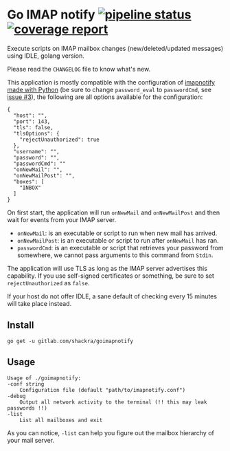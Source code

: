 # Go IMAP notify [![pipeline status](https://gitlab.com/shackra/goimapnotify/badges/master/pipeline.svg)](https://gitlab.com/shackra/goimapnotify/commits/master) [![coverage report](https://gitlab.com/shackra/goimapnotify/badges/master/coverage.svg)](https://gitlab.com/shackra/goimapnotify/commits/master)

Execute scripts on IMAP mailbox changes (new/deleted/updated messages) using IDLE, golang version.

Please read the `CHANGELOG` file to know what's new.

This application is mostly compatible with the configuration of [imapnotify made with Python](https://github.com/a-sk/python-imapnotify) (be sure to change `password_eval` to `passwordCmd`, see [issue #3](https://gitlab.com/shackra/goimapnotify/issues/3)), the following are all options available for the configuration:

    {
      "host": "",
      "port": 143,
      "tls": false,
      "tlsOptions": {
        "rejectUnauthorized": true
      },
      "username": "",
      "password": "",
      "passwordCmd": ""
      "onNewMail": "",
      "onNewMailPost": "",
      "boxes": [
        "INBOX"
      ]
    }

On first start, the application will run `onNewMail` and `onNewMailPost` and then wait for events from your IMAP server.

* `onNewMail`: is an executable or script to run when new mail has arrived.
* `onNewMailPost`: is an executable or script to run after `onNewMail` has ran.
* `passwordCmd`: is an executable or script that retrieves your password from somewhere, we cannot pass arguments to this command from `Stdin`.

The application will use TLS as long as the IMAP server advertises this capability. If you use self-signed certificates or something, be sure to set `rejectUnauthorized` as `false`.

If your host do not offer IDLE, a sane default of checking every 15 minutes will take place instead.

## Install

    go get -u gitlab.com/shackra/goimapnotify

## Usage

    Usage of ./goimapnotify:
    -conf string
        Configuration file (default "path/to/imapnotify.conf")
    -debug
        Output all network activity to the terminal (!! this may leak passwords !!)
    -list
        List all mailboxes and exit

As you can notice, `-list` can help you figure out the mailbox hierarchy of your mail server.

